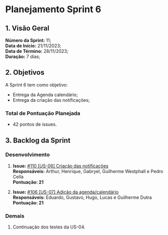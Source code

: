 # Planejamento Sprint 6

## 1. Visão Geral

**Número da Sprint:** 11;<br>
**Data de Início:** 21/11/2023;<br>
**Data de Término:** 28/11/2023;<br>
**Duração:** 7 dias;<br>

## 2. Objetivos

A Sprint 6 tem como objetivo:

- Entrega da Agenda calendário;
- Entrega da criação das notificações;

### Total de Pontuação Planejada

- 42 pontos de issues.

## 3. Backlog da Sprint

### Desenvolvimento

1. **Issue:** [#110 [US-06] Criação das notificações ](https://github.com/fga-eps-mds/2023-2-GEROcuidado-Doc/issues/110)<br>
   **Responsáveis:** Arthur, Henrique, Gabryel, Guilherme Westphall e Pedro Cella <br>
   **Pontuação: 21**

2. **Issue:** [#106 [US-07] Adição da agenda/calendário ](https://github.com/fga-eps-mds/2023-2-GEROcuidado-Doc/issues/106)<br>
   **Responsáveis:** Eduardo, Gustavo, Hugo, Lucas e Guilherme Dutra <br>
   **Pontuação: 21**

### Demais

1. Continuação dos testes da US-04.
